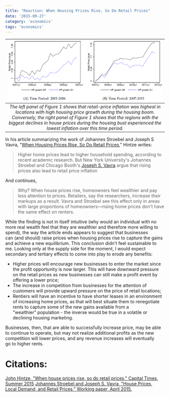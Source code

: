 ```yaml
---
title: "Reaction: When Housing Prices Rise, So Do Retail Prices"
date: '2015-09-27'
category: 'economics'
tags: 'economics'
---
```

|![](./stroebel-fig1-26-jan.png)|
|:---:|
| *The left panel of Figure 1 shows that retail-price inflation was highest in locations with high housing price growth during the housing boom.  Conversely, the right panel of Figure 1 shows that the regions with the biggest declines in house prices during the housing bust experienced the lowest inflation over this time period.* |

In his article summarizing the work of Johannes Stroebel and Joseph S Vavra, "[When Housing Prices Rise, So Do Retail Prices](http://www.chicagobooth.edu/capideas/magazine/summer-2015/when-house-prices-rise-so-do-retail-prices)," Hintze writes: 

> Higher home prices lead to higher household spending, according to recent academic research. But New York University's Johannes Stroebel and Chicago Booth's [Joseph S. Vavra](http://www.chicagobooth.edu/faculty/directory/v/joseph-s-vavra) argue that rising prices also lead to retail price inflation

And continues, 

> Why? When house prices rise, homeowners feel wealthier and pay less attention to prices. Retailers, say the researchers, increase their markups as a result. Vavra and Stroebel see this effect only in areas with large proportions of homeowners—rising home prices don't have the same effect on renters.

While the finding is not in itself intuitive (why would an individual with no more real wealth feel that they are wealthier and therefore more willing to spend), the way the article ends appears to suggest that businesses can (and should) raise prices when housing prices rise to capture the gains and achieve a new equilibrium. This conclusion didn't feel sustainable to me. Looking only at the supply side for the moment, I would expect secondary and tertiary effects to come into play to erode any benefits: 

  * Higher prices will encourage new businesses to enter the market since the profit opportunity is now larger. This will have downward pressure on the retail prices as new businesses can still make a profit event by offering a lower price;
  * The increase in competition from businesses for the attention of customers will provide upward pressure on the price of retail locations;
  * Rentiers will have an incentive to have shorter leases in an environment of increasing home prices, as that will best situate them to renegotiate rents to capture some of the new gains available from a "wealthier" population - the inverse would be true in a volatile or declining housing marketing.

Businesses, then, that are able to successfully increase price, may be able to continue to operate, but may not realize additional profits as the new competition will lower prices, and any revenue increases will eventually go to higher rents. 

# Citations: 
[John Hintze, "When house prices rise, so do retail prices," Capital Times, Summer 2015](http://www.chicagobooth.edu/capideas/magazine/summer-2015/when-house-prices-rise-so-do-retail-prices) [Johannes Stroebel and Joseph S. Vavra, "House Prices, Local Demand, and Retail Prices," Working paper, April 2015.](http://www.nber.org/papers/w20710)
